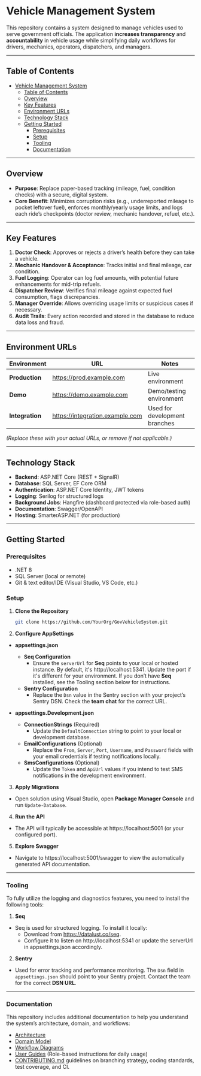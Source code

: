 # Vehicle Management System

This repository contains a system designed to manage vehicles used to serve government officials. The application **increases transparency** and **accountability** in vehicle usage while simplifying daily workflows for drivers, mechanics, operators, dispatchers, and managers.

---

## Table of Contents

- [Vehicle Management System](#vehicle-management-system)
  - [Table of Contents](#table-of-contents)
  - [Overview](#overview)
  - [Key Features](#key-features)
  - [Environment URLs](#environment-urls)
  - [Technology Stack](#technology-stack)
  - [Getting Started](#getting-started)
    - [Prerequisites](#prerequisites)
    - [Setup](#setup)
    - [Tooling](#tooling)
    - [Documentation](#documentation)

---

## Overview

- **Purpose**: Replace paper-based tracking (mileage, fuel, condition checks) with a secure, digital system.
- **Core Benefit**: Minimizes corruption risks (e.g., underreported mileage to pocket leftover fuel), enforces monthly/yearly usage limits, and logs each ride’s checkpoints (doctor review, mechanic handover, refuel, etc.).

---

## Key Features

1. **Doctor Check**: Approves or rejects a driver’s health before they can take a vehicle.
2. **Mechanic Handover & Acceptance**: Tracks initial and final mileage, car condition.
3. **Fuel Logging**: Operator can log fuel amounts, with potential future enhancements for mid-trip refuels.
4. **Dispatcher Review**: Verifies final mileage against expected fuel consumption, flags discrepancies.
5. **Manager Override**: Allows overriding usage limits or suspicious cases if necessary.
6. **Audit Trails**: Every action recorded and stored in the database to reduce data loss and fraud.

---

## Environment URLs

| Environment  | URL                                          | Notes                |
|--------------|----------------------------------------------|----------------------|
| **Production**   | https://prod.example.com                     | Live environment     |
| **Demo**     | https://demo.example.com                     | Demo/testing environment |
| **Integration** | https://integration.example.com               | Used for development branches |

*(Replace these with your actual URLs, or remove if not applicable.)*

---

## Technology Stack

- **Backend**: ASP.NET Core (REST + SignalR)
- **Database**: SQL Server, EF Core ORM
- **Authentication**: ASP.NET Core Identity, JWT tokens
- **Logging**: Serilog for structured logs
- **Background Jobs**: Hangfire (dashboard protected via role-based auth)
- **Documentation**: Swagger/OpenAPI
- **Hosting**: SmarterASP.NET (for production)

---

## Getting Started

### Prerequisites

- .NET 8
- SQL Server (local or remote)
- Git & text editor/IDE (Visual Studio, VS Code, etc.)

### Setup

1. **Clone the Repository**

   ```bash
   git clone https://github.com/YourOrg/GovVehicleSystem.git
   ```
2. **Configure AppSettings**
- **appsettings.json**
  - **Seq Configuration**
    - Ensure the `serverUrl` for **Seq** points to your local or hosted instance. By default, it's http://localhost:5341. Update the port if it's different for your environment. If you don’t have **Seq** installed, see the Tooling section below for instructions.
  - **Sentry Configuration**
    - Replace the `Dsn` value in the Sentry section with your project’s Sentry DSN. Check the **team chat** for the correct URL.

- **appsettings.Development.json**
  - **ConnectionStrings** (Required)
    - Update the `DefaultConnection` string to point to your local or development database.
  - **EmailConfigurations** (Optional)
    - Replace the `From`, `Server`, `Port`, `Username`, and `Password` fields with your email credentials if testing notifications locally.
  - **SmsConfigurations** (Optional)
    - Update the `Token` and `ApiUrl` values if you intend to test SMS notifications in the development environment.

3. **Apply Migrations**
- Open solution using Visual Studio, open **Package Manager Console** and run `Update-Database`.

4. **Run the API**
- The API will typically be accessible at https://localhost:5001 (or your configured port).

5. **Explore Swagger**
- Navigate to https://localhost:5001/swagger to view the automatically generated API documentation.

---

### Tooling
To fully utilize the logging and diagnostics features, you need to install the following tools:
1. **Seq**
- Seq is used for structured logging. To install it locally:
  - Download from https://datalust.co/seq.
  - Configure it to listen on http://localhost:5341 or update the serverUrl in appsettings.json accordingly.
2. **Sentry**
- Used for error tracking and performance monitoring. The `Dsn` field in `appsettings.json` should point to your Sentry project. Contact the team for the correct **DSN URL**.

---

### Documentation
This repository includes additional documentation to help you understand the system’s architecture, domain, and workflows:

- [Architecture](docs/diagrams/Architecture.md)
- [Domain Model](docs/diagrams/Domain-Model.md)
- [Workflow Diagrams](docs/diagrams/Workflow.md)
- [User Guides](docs/User-Guides.md) (Role-based instructions for daily usage)
- [CONTRIBUTING.md](CONTRIBUTING.md) guidelines on branching strategy, coding standards, test coverage, and CI.
